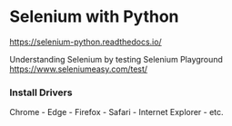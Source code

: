 # Selenium with Python

https://selenium-python.readthedocs.io/

Understanding Selenium by testing Selenium Playground https://www.seleniumeasy.com/test/

### Install Drivers

Chrome -
Edge - 
Firefox - 
Safari - 
Internet Explorer - 
etc.

